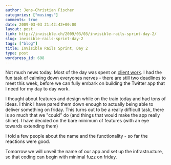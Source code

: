 ```yaml
---
author: Jens-Christian Fischer
categories: ["musings"]
comments: true
date: 2009-03-03 21:42:42+00:00
layout: post
link: http://invisible.ch/2009/03/03/invisible-rails-sprint-day-2/
slug: invisible-rails-sprint-day-2
tags: ["blog"]
title: InVisible Rails Sprint, Day 2
type: post
wordpress_id: 698
---
```


Not much news today. Most of the day was spent on [client work](/2009/03/02/invisible-rails-sprint-day-1/). I had the fun task of calming down everyones nerves - there are still two deadlines to meet this week, before we can fully embark on building the Twitter app that I need for my day to day work.

I thought about features and design while on the train today and had tons of ideas. I think I have pared them down enough to actually being able to deliver something on friday. This turns out to be a really difficult task, there is so much that we "could" do (and things that would make the app really shine). I have decided on the bare minimum of features (with an eye towards extending them)

I told a few people about the name and the functionality - so far the reactions were good. 

Tomorrow we will unveil the name of our app and set up the infrastructure, so that coding can begin with minimal fuzz on friday.
